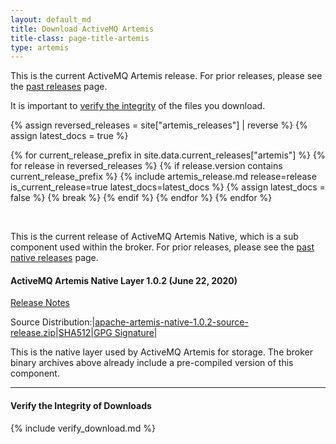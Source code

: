 ```yaml
---
layout: default_md
title: Download ActiveMQ Artemis
title-class: page-title-artemis
type: artemis
---
```


This is the current ActiveMQ Artemis release. For prior releases, please see the <a href="past_releases">past releases</a> page.

It is important to [verify the integrity](#verify-the-integrity-of-downloads) of the files you download.

{% assign reversed_releases = site["artemis_releases"] | reverse %}
{% assign latest_docs = true %}

{% for current_release_prefix in site.data.current_releases["artemis"] %}
    {% for release in reversed_releases %}
        {% if release.version contains current_release_prefix %}
            {% include artemis_release.md release=release is_current_release=true latest_docs=latest_docs %}
            {% assign latest_docs = false %}
            {% break %}
        {% endif %}
    {% endfor %}
{% endfor %}

<br/>


This is the current release of ActiveMQ Artemis Native, which is a sub component used within the broker. For prior releases, please see the <a href="past_native_releases">past native releases</a> page.

#### ActiveMQ Artemis Native Layer 1.0.2  (June  22, 2020)

[Release Notes](release-notes-native-1.0.2)

Source Distribution:|[apache-artemis-native-1.0.2-source-release.zip](https://www.apache.org/dyn/closer.cgi?filename=activemq/activemq-artemis-native/1.0.2/activemq-artemis-native-1.0.2-source-release.zip&action=download)|[SHA512](https://downloads.apache.org/activemq/activemq-artemis-native/1.0.2/activemq-artemis-native-1.0.2-source-release.zip.sha512)|[GPG Signature](https://downloads.apache.org/activemq/activemq-artemis-native/1.0.2/activemq-artemis-native-1.0.2-source-release.zip.asc)|

This is the native layer used by ActiveMQ Artemis for storage. The broker binary archives above already include a pre-compiled version of this component.
<br/>

--------------------------------------
#### Verify the Integrity of Downloads

{% include verify_download.md %}
